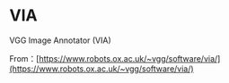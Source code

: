 # VIA
VGG Image Annotator (VIA)

From：[https://www.robots.ox.ac.uk/~vgg/software/via/](https://www.robots.ox.ac.uk/~vgg/software/via/)
